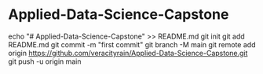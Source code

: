 # Applied-Data-Science-Capstone
echo "# Applied-Data-Science-Capstone" >> README.md
git init
git add README.md
git commit -m "first commit"
git branch -M main
git remote add origin https://github.com/veracityrain/Applied-Data-Science-Capstone.git
git push -u origin main
